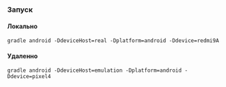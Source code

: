 
### Запуск

#### Локально
```
gradle android -DdeviceHost=real -Dplatform=android -Ddevice=redmi9A
```
#### Удаленно
```
gradle android -DdeviceHost=emulation -Dplatform=android -Ddevice=pixel4
```